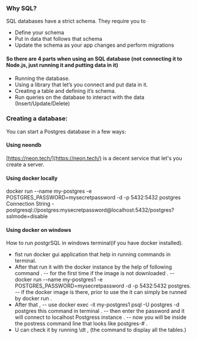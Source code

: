 ### Why SQL?

SQL databases have a strict schema. They require you to

- Define your schema
- Put in data that follows that schema
- Update the schema as your app changes and perform migrations

#### So there are 4 parts when using an SQL database (not connecting it to Node.js, just running it and putting data in it)

- Running the database.
- Using a library that let’s you connect and put data in it.
- Creating a table and defining it’s schema.
- Run queries on the database to interact with the data (Insert/Update/Delete)

### Creating a database:

You can start a Postgres database in a few ways:

#### Using neondb

[https://neon.tech/](https://neon.tech/) is a decent service that let's you create a server.

#### Using docker locally

docker run --name my-postgres -e POSTGRES_PASSWORD=mysecretpassword -d -p 5432:5432 postgres
Connection String - postgresql://postgres:mysecretpassword@localhost:5432/postgres?sslmode=disable

#### Using docker on windows

How to run postgrSQL in windows terminal(if you have docker installed).

- fist run docker gui application that help in running commands in terminal.
- After that run it with the docker instance by the help of following command .
  -- for the first time if the image is not downloaded .
  -- docker run --name my-postgres1 -e POSTGRES_PASSWORD=mysecretpassword -d -p 5432:5432 postgres.
  -- if the docker image is there, prior to use the it can simply be runned by docker run <image name>.
- After that ,
  -- use docker exec -it my-postgres1 psql -U postgres -d postgres this command in terminal .
  -- then enter the password and it will connect to localhost Postgress instance .
  -- now you will be inside the postress command line that looks like postgres-# .
- U can check it by running \\dt , (the command to display all the tables.)
